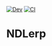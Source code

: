 [![Dev](https://img.shields.io/badge/docs-dev-blue.svg)](https://albert-de-montserrat.github.io/NDLerp.jl/dev/)
[![CI](https://github.com/albert-de-montserrat/NDLerp.jl/actions/workflows/CI.yml/badge.svg)](https://github.com/albert-de-montserrat/NDLerp.jl/actions/workflows/CI.yml)
# NDLerp
